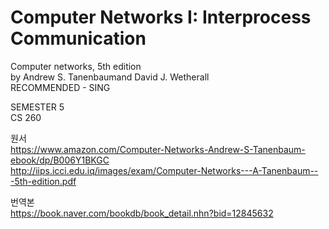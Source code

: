 # Computer Networks I: Interprocess Communication
Computer networks, 5th edition<br>
by Andrew S. Tanenbaumand David J. Wetherall 
<br>RECOMMENDED - SING

SEMESTER 5<br>
CS 260

원서<br>
https://www.amazon.com/Computer-Networks-Andrew-S-Tanenbaum-ebook/dp/B006Y1BKGC<br>
http://iips.icci.edu.iq/images/exam/Computer-Networks---A-Tanenbaum---5th-edition.pdf


번역본<br>
https://book.naver.com/bookdb/book_detail.nhn?bid=12845632
